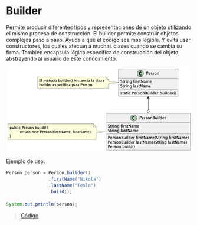 # Builder

Permite producir diferentes tipos y representaciones de un objeto utilizando el mismo proceso de construcción. 
El builder permite construir objetos complejos paso a paso.
Ayuda a que el código sea más legible. Y evita usar constructores, los 
cuales afectan a muchas clases cuando se cambia su firma.
También encapsula lógica especifica de construcción del objeto,
abstrayendo al usuario de este conocimiento.

![builder](https://raw.githubusercontent.com/sauljabin/java-design-patterns/main/plantuml/creational/builder.png)

Ejemplo de uso:

```java
Person person = Person.builder()
                .firstName("Nikola")
                .lastName("Tesla")
                .build();

System.out.println(person);
```

> [Código](https://github.com/sauljabin/java-design-patterns/tree/main/src/main/java/pattern/creational/builder)
